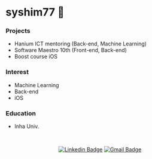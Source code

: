 <!--

### Hi there 👋


**syshim77/syshim77** is a ✨ _special_ ✨ repository because its `README.md` (this file) appears on your GitHub profile.

Here are some ideas to get you started:

- 🔭 I’m currently working on ...
- 🌱 I’m currently learning ...
- 👯 I’m looking to collaborate on ...
- 🤔 I’m looking for help with ...
- 💬 Ask me about ...
- 📫 How to reach me: ...
- 😄 Pronouns: ...
- ⚡ Fun fact: ...
-->

# syshim77 🌱

### Projects

- Hanium ICT mentoring (Back-end, Machine Learning)
- Software Maestro 10th (Front-end, Back-end)
- Boost course iOS

### Interest

- Machine Learning
- Back-end
- iOS

### Education

- Inha Univ.

<br>

<div align=center>

[![Linkedin Badge](https://img.shields.io/badge/-LinkedIn-blue?style=flat-square&logo=Linkedin&logoColor=white&link=https://www.linkedin.com/in/sooyeon98/)](https://www.linkedin.com/in/sooyeon98/)  [![Gmail Badge](https://img.shields.io/badge/Gmail-d14836?style=flat-square&logo=Gmail&logoColor=white&link=mailto:syshim77@gmail.com)](mailto:syshim77@gmail.com)

</div>